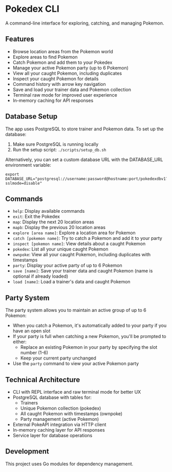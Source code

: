 # Pokedex CLI

A command-line interface for exploring, catching, and managing Pokemon.

## Features

- Browse location areas from the Pokemon world
- Explore areas to find Pokemon
- Catch Pokemon and add them to your Pokedex
- Manage your active Pokemon party (up to 6 Pokemon)
- View all your caught Pokemon, including duplicates
- Inspect your caught Pokemon for details
- Command history with arrow key navigation
- Save and load your trainer data and Pokemon collection
- Terminal raw mode for improved user experience
- In-memory caching for API responses

## Database Setup

The app uses PostgreSQL to store trainer and Pokemon data. To set up the database:

1. Make sure PostgreSQL is running locally
2. Run the setup script: `./scripts/setup_db.sh`

Alternatively, you can set a custom database URL with the DATABASE_URL environment variable:

```
export DATABASE_URL="postgresql://username:password@hostname:port/pokedexdbv1?sslmode=disable"
```

## Commands

- `help`: Display available commands
- `exit`: Exit the Pokedex
- `map`: Display the next 20 location areas
- `mapb`: Display the previous 20 location areas
- `explore [area name]`: Explore a location area for Pokemon
- `catch [pokemon name]`: Try to catch a Pokemon and add it to your party
- `inspect [pokemon name]`: View details about a caught Pokemon
- `pokedex`: List all your unique caught Pokemon
- `ownpoke`: View all your caught Pokemon, including duplicates with timestamps
- `party`: Display your active party of up to 6 Pokemon
- `save [name]`: Save your trainer data and caught Pokemon (name is optional if already loaded)
- `load [name]`: Load a trainer's data and caught Pokemon

## Party System

The party system allows you to maintain an active group of up to 6 Pokemon:

- When you catch a Pokemon, it's automatically added to your party if you have an open slot
- If your party is full when catching a new Pokemon, you'll be prompted to either:
  - Replace an existing Pokemon in your party by specifying the slot number (1-6)
  - Keep your current party unchanged
- Use the `party` command to view your active Pokemon party

## Technical Architecture

- CLI with REPL interface and raw terminal mode for better UX
- PostgreSQL database with tables for:
  - Trainers
  - Unique Pokemon collection (pokedex)
  - All caught Pokemon with timestamps (ownpoke)
  - Party management (active Pokemon)
- External PokeAPI integration via HTTP client
- In-memory caching layer for API responses
- Service layer for database operations

## Development

This project uses Go modules for dependency management.